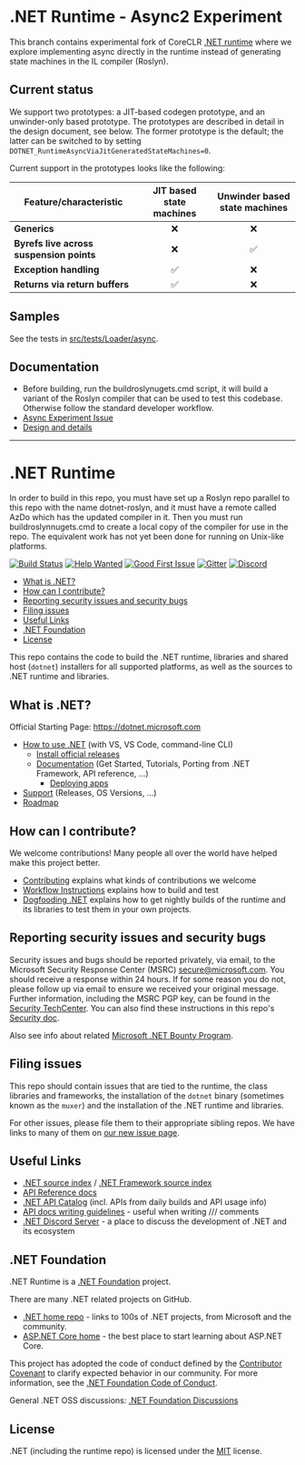 # .NET Runtime - Async2 Experiment

This branch contains experimental fork of CoreCLR [.NET runtime](http://github.com/dotnet/runtime) where we explore implementing async directly in the runtime instead of generating state machines in the IL compiler (Roslyn).

## Current status

We support two prototypes: a JIT-based codegen prototype, and an unwinder-only based prototype.
The prototypes are described in detail in the design document, see below.
The former prototype is the default; the latter can be switched to by setting `DOTNET_RuntimeAsyncViaJitGeneratedStateMachines=0`. 

Current support in the prototypes looks like the following:

| **Feature/characteristic**               |  **JIT based state machines**  |  **Unwinder based state machines**  |
|------------------------------------------|:------------------------------:|:-----------------------------------:|
| **Generics**                             |               ❌               |                  ❌                 |
| **Byrefs live across suspension points** |               ❌               |                  ✅                 |
| **Exception handling**                   |               ✅               |                  ❌                 |
| **Returns via return buffers**           |               ✅               |                  ❌                 |


## Samples

See the tests in [src/tests/Loader/async](src/tests/Loader/async).

## Documentation

- Before building, run the buildroslynugets.cmd script, it will build a variant of the Roslyn compiler that can be used to test this codebase. Otherwise follow the standard developer workflow.
- [Async Experiment Issue](https://github.com/dotnet/runtime/issues/94620)
- [Design and details](docs/design/features/runtime-handled-tasks.md)

---

# .NET Runtime

In order to build in this repo, you must have set up a Roslyn repo parallel to this repo with the name dotnet-roslyn, and it must have a remote called AzDo which has the updated compiler in it. Then you must run buildroslynnugets.cmd to create a local copy of the compiler for use in the repo. The equivalent work has not yet been done for running on Unix-like platforms.


[![Build Status](https://dev.azure.com/dnceng-public/public/_apis/build/status/dotnet/runtime/runtime?branchName=main)](https://dev.azure.com/dnceng-public/public/_build/latest?definitionId=129&branchName=main)
[![Help Wanted](https://img.shields.io/github/issues/dotnet/runtime/help%20wanted?style=flat-square&color=%232EA043&label=help%20wanted)](https://github.com/dotnet/runtime/labels/help%20wanted)
[![Good First Issue](https://img.shields.io/github/issues/dotnet/runtime/good%20first%20issue?style=flat-square&color=%232EA043&label=good%20first%20issue)](https://github.com/dotnet/runtime/labels/good%20first%20issue)
[![Gitter](https://badges.gitter.im/Join%20Chat.svg)](https://gitter.im/dotnet/runtime)
[![Discord](https://img.shields.io/discord/732297728826277939?style=flat-square&label=Discord&logo=discord&logoColor=white&color=7289DA)](https://aka.ms/dotnet-discord)

* [What is .NET?](#what-is-net)
* [How can I contribute?](#how-can-i-contribute)
* [Reporting security issues and security bugs](#reporting-security-issues-and-security-bugs)
* [Filing issues](#filing-issues)
* [Useful Links](#useful-links)
* [.NET Foundation](#net-foundation)
* [License](#license)

This repo contains the code to build the .NET runtime, libraries and shared host (`dotnet`) installers for
all supported platforms, as well as the sources to .NET runtime and libraries.

## What is .NET?

Official Starting Page: <https://dotnet.microsoft.com>

* [How to use .NET](https://learn.microsoft.com/dotnet/core/get-started) (with VS, VS Code, command-line CLI)
  * [Install official releases](https://dotnet.microsoft.com/download)
  * [Documentation](https://learn.microsoft.com/dotnet/core) (Get Started, Tutorials, Porting from .NET Framework, API reference, ...)
    * [Deploying apps](https://learn.microsoft.com/dotnet/core/deploying)
* [Support](https://github.com/dotnet/core/blob/main/support.md) (Releases, OS Versions, ...)
* [Roadmap](https://github.com/dotnet/core/blob/main/roadmap.md)

## How can I contribute?

We welcome contributions! Many people all over the world have helped make this project better.

* [Contributing](CONTRIBUTING.md) explains what kinds of contributions we welcome
* [Workflow Instructions](docs/workflow/README.md) explains how to build and test
* [Dogfooding .NET](docs/project/dogfooding.md) explains how to get nightly builds of the runtime and its libraries to test them in your own projects.

## Reporting security issues and security bugs

Security issues and bugs should be reported privately, via email, to the Microsoft Security Response Center (MSRC) <secure@microsoft.com>. You should receive a response within 24 hours. If for some reason you do not, please follow up via email to ensure we received your original message. Further information, including the MSRC PGP key, can be found in the [Security TechCenter](https://www.microsoft.com/msrc/faqs-report-an-issue). You can also find these instructions in this repo's [Security doc](SECURITY.md).

Also see info about related [Microsoft .NET Bounty Program](https://www.microsoft.com/msrc/bounty-dot-net-core).

## Filing issues

This repo should contain issues that are tied to the runtime, the class libraries and frameworks, the installation of the `dotnet` binary (sometimes known as the `muxer`) and the installation of the .NET runtime and libraries.

For other issues, please file them to their appropriate sibling repos. We have links to many of them on [our new issue page](https://github.com/dotnet/runtime/issues/new/choose).

## Useful Links

* [.NET source index](https://source.dot.net) / [.NET Framework source index](https://referencesource.microsoft.com)
* [API Reference docs](https://learn.microsoft.com/dotnet/api)
* [.NET API Catalog](https://apisof.net) (incl. APIs from daily builds and API usage info)
* [API docs writing guidelines](https://github.com/dotnet/dotnet-api-docs/wiki) - useful when writing /// comments
* [.NET Discord Server](https://aka.ms/dotnet-discord) - a place to discuss the development of .NET and its ecosystem

## .NET Foundation

.NET Runtime is a [.NET Foundation](https://www.dotnetfoundation.org/projects) project.

There are many .NET related projects on GitHub.

* [.NET home repo](https://github.com/Microsoft/dotnet) - links to 100s of .NET projects, from Microsoft and the community.
* [ASP.NET Core home](https://learn.microsoft.com/aspnet/core) - the best place to start learning about ASP.NET Core.

This project has adopted the code of conduct defined by the [Contributor Covenant](https://contributor-covenant.org) to clarify expected behavior in our community. For more information, see the [.NET Foundation Code of Conduct](https://www.dotnetfoundation.org/code-of-conduct).

General .NET OSS discussions: [.NET Foundation Discussions](https://github.com/dotnet-foundation/Home/discussions)

## License

.NET (including the runtime repo) is licensed under the [MIT](LICENSE.TXT) license.
